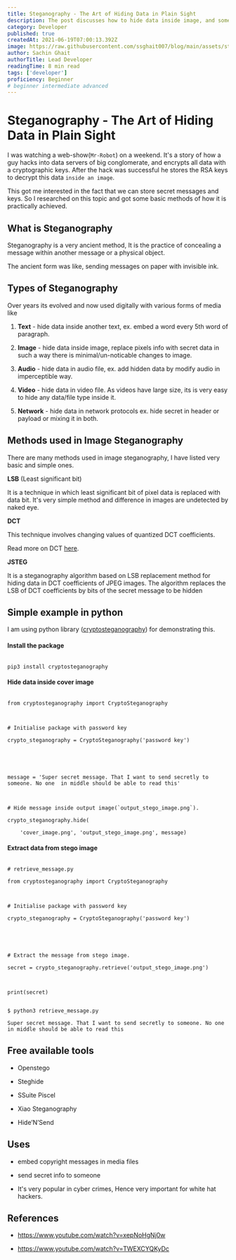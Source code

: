 ```yaml
---
title: Steganography - The Art of Hiding Data in Plain Sight
description: The post discusses how to hide data inside image, and some methods in Steganography.
category: Developer
published: true
createdAt: 2021-06-19T07:00:13.392Z
image: https://raw.githubusercontent.com/ssghait007/blog/main/assets/stegano.webp
author: Sachin Ghait
authorTitle: Lead Developer
readingTime: 8 min read
tags: ['developer']
proficiency: Beginner
# beginner intermediate advanced 
---
```


# Steganography - The Art of Hiding Data in Plain Sight

I was watching a web-show(`Mr-Robot`) on a weekend. It's a story of how a guy hacks into data servers of big conglomerate, and encrypts all data with a cryptographic keys. After the hack was successful he stores the RSA keys to decrypt this data `inside an image`.

This got me interested in the fact that we can store secret messages and keys. So I researched on this topic and got some basic methods of how it is practically achieved.

## What is Steganography

Steganography is a very ancient method, It is the practice of concealing a message within another message or a physical object.

The ancient form was like, sending messages on paper with invisible ink.

## Types of Steganography

Over years its evolved and now used digitally with various forms of media like

1. **Text** - hide data inside another text, ex. embed a word every 5th word of paragraph.

2. **Image** - hide data inside image, replace pixels info with secret data in such a way there is minimal/un-noticable changes to image.

3. **Audio** - hide data in audio file, ex. add hidden data by modify audio in imperceptible way.

4. **Video** - hide data in video file. As videos have large size, its is very easy to hide any data/file type inside it.

5. **Network** - hide data in network protocols ex. hide secret in header or payload or mixing it in both.

## Methods used in Image Steganography

There are many methods used in image steganography, I have listed very basic and simple ones.

**LSB** (Least significant bit)

It is a technique in which least significant bit of pixel data is replaced with data bit. It's very simple method and difference in images are undetected by naked eye.

**DCT**

This technique involves changing values of quantized DCT coefficients.

Read more on DCT [here](https://www.youtube.com/watch?v=Q2aEzeMDHMA).

**JSTEG**

It is a steganography algorithm based on LSB replacement method for hiding data in DCT coefficients of JPEG images. The algorithm replaces the LSB of DCT coefficients by bits of the secret message to be hidden

## Simple example in python

I am using python library ([cryptosteganography](https://pypi.org/project/cryptosteganography/)) for demonstrating this.

#### Install the package

```bash{1,3-5}

pip3 install cryptosteganography

```

#### Hide data inside cover image

```py{1,3-5}

from cryptosteganography import CryptoSteganography



# Initialise package with password key

crypto_steganography = CryptoSteganography('password key')





message = 'Super secret message. That I want to send secretly to someone. No one  in middle should be able to read this'



# Hide message inside output image(`output_stego_image.png`).

crypto_steganography.hide(

    'cover_image.png', 'output_stego_image.png', message)

```

#### Extract data from stego image

```py{1,3-5}

# retrieve_message.py

from cryptosteganography import CryptoSteganography



# Initialise package with password key

crypto_steganography = CryptoSteganography('password key')





# Extract the message from stego image.

secret = crypto_steganography.retrieve('output_stego_image.png')



print(secret)

```

```bash{1,3-5}

$ python3 retrieve_message.py

Super secret message. That I want to send secretly to someone. No one in middle should be able to read this

```

## Free available tools

- Openstego

- Steghide

- SSuite Piscel

- Xiao Steganography

- Hide’N’Send

## Uses

- embed copyright messages in media files

- send secret info to someone

- It's very popular in cyber crimes, Hence very important for white hat hackers.

## References

- https://www.youtube.com/watch?v=xepNoHgNj0w

- https://www.youtube.com/watch?v=TWEXCYQKyDc
